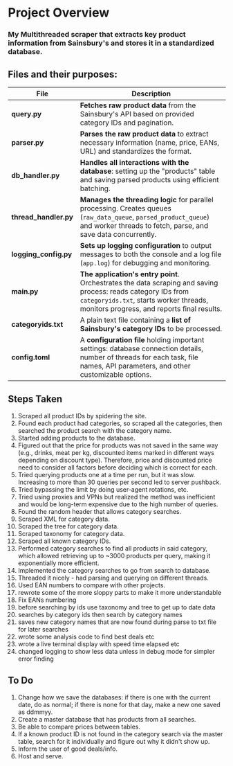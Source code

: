 # Project Overview

### My Multithreaded scraper that extracts key product information from Sainsbury's and stores it in a standardized database.

## Files and their purposes:

| File             | Description                                                                                           |
|------------------|---------------------------------------------------------------------------------------------------|
| **query.py**       | **Fetches raw product data** from the Sainsbury's API based on provided category IDs and pagination. |
| **parser.py**      | **Parses the raw product data** to extract necessary information (name, price, EANs, URL) and standardizes the format.  |
| **db_handler.py** | **Handles all interactions with the database**: setting up the "products" table and saving parsed products using efficient batching.  |
| **thread_handler.py** | **Manages the threading logic** for parallel processing. Creates queues (`raw_data_queue`, `parsed_product_queue`) and worker threads to fetch, parse, and save data concurrently. |
| **logging_config.py** | **Sets up logging configuration** to output messages to both the console and a log file (`app.log`) for debugging and monitoring. |
| **main.py**        | **The application's entry point**. Orchestrates the data scraping and saving process: reads category IDs from `categoryids.txt`, starts worker threads, monitors progress, and reports final results.  |
| **categoryids.txt** | A plain text file containing a **list of Sainsbury's category IDs** to be processed.  |
| **config.toml**   | A **configuration file** holding important settings: database connection details, number of threads for each task, file names, API parameters, and other customizable options.  |




## Steps Taken

1. Scraped all product IDs by spidering the site.
2. Found each product had categories, so scraped all the categories, then searched the product search with the category name.
3. Started adding products to the database.
4. Figured out that the price for products was not saved in the same way (e.g., drinks, meat per kg, discounted items marked in different ways depending on discount type). Therefore, price and discounted price need to consider all factors before deciding which is correct for each.
5. Tried querying products one at a time per run, but it was slow. Increasing to more than 30 queries per second led to server pushback.
6. Tried bypassing the limit by doing user-agent rotations, etc.
7. Tried using proxies and VPNs but realized the method was inefficient and would be long-term expensive due to the high number of queries.
8. Found the random header that allows category searches.
9. Scraped XML for category data.
10. Scraped the tree for category data.
11. Scraped taxonomy for category data.
12. Scraped all known category IDs.
13. Performed category searches to find all products in said category, which allowed retrieving up to ~3000 products per query, making it exponentially more efficient.
14. Implemented the category searches to go from search to database.
15. Threaded it nicely - had parsing and querying on different threads.
16. Used EAN numbers to compare with other projects.
17. rewrote some of the more sloppy parts to make it more understandable
18. Fix EANs numbering
19. before searching by ids use taxonomy and tree to get up to date data
20. searches by category ids then search by category names
21. saves new category names that are now found during parse to txt file for later searches
22. wrote some analysis code to find best deals etc
23. wrote a live terminal display with speed time elapsed etc
24. changed logging to show less data unless in debug mode for simpler error finding

## To Do
1. Change how we save the databases: if there is one with the current date, do as normal; if there is none for that day, make a new one saved as ddmmyy.
2. Create a master database that has products from all searches.
3. Be able to compare prices between tables.
4. If a known product ID is not found in the category search via the master table, search for it individually and figure out why it didn't show up.
5. Inform the user of good deals/info.
6. Host and serve.

